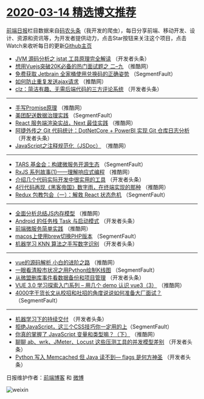 # [2020-03-14 精选博文推荐](http://hao.caibaojian.com/date/2020/03/14)

[前端日报](http://caibaojian.com/c/news)栏目数据来自[码农头条](http://hao.caibaojian.com/)（我开发的爬虫），每日分享前端、移动开发、设计、资源和资讯等，为开发者提供动力，点击Star按钮来关注这个项目，点击Watch来收听每日的更新[Github主页](https://github.com/kujian/frontendDaily)
* [JVM 源码分析之 jstat 工具原理完全解读](http://hao.caibaojian.com/139416.html) （开发者头条）
* [想用Vuejs突破20K必备的热门面试题之 二&#8211;九](http://hao.caibaojian.com/139428.html) （推酷网）
* [免费获取 Jetbrain 全家桶使用兑换码的正确姿势](http://hao.caibaojian.com/139394.html) （SegmentFault）
* [如何防止重复发送ajax请求](http://hao.caibaojian.com/139439.html) （推酷网）
* [clz：简洁有趣、无需后端代码的三方评论系统](http://hao.caibaojian.com/139417.html) （开发者头条）

***
* [手写Promise原理](http://hao.caibaojian.com/139429.html) （推酷网）
* [美团配送数据治理实践](http://hao.caibaojian.com/139395.html) （SegmentFault）
* [React 服务端渲染实战，Next 最佳实践](http://hao.caibaojian.com/139440.html) （推酷网）
* [阿捷外传之 Git 代码统计：DotNetCore + PowerBI 实现 Git 仓库日志分析](http://hao.caibaojian.com/139418.html) （开发者头条）
* [JavaScript之注释规范化（JSDoc）](http://hao.caibaojian.com/139430.html) （推酷网）

***
* [TARS 基金会：构建微服务开源生态](http://hao.caibaojian.com/139396.html) （SegmentFault）
* [RxJS 系列故事(1)——理解响应式编程](http://hao.caibaojian.com/139441.html) （推酷网）
* [介绍几个代码实际开发中很实用的工具](http://hao.caibaojian.com/139419.html) （开发者头条）
* [4行代码再现《黑客帝国》数字雨，在终端实现的那种](http://hao.caibaojian.com/139431.html) （推酷网）
* [Redux 包教包会（一）：解救 React 状态危机](http://hao.caibaojian.com/139397.html) （SegmentFault）

***
* [全面分析总结JS内存模型](http://hao.caibaojian.com/139442.html) （推酷网）
* [Android 的任务栈 Task 与启动模式](http://hao.caibaojian.com/139420.html) （开发者头条）
* [前端微服务简单实践](http://hao.caibaojian.com/139432.html) （推酷网）
* [macos上使用brew切换PHP版本](http://hao.caibaojian.com/139398.html) （SegmentFault）
* [机器学习 KNN 算法之手写数字识别](http://hao.caibaojian.com/139421.html) （开发者头条）

***
* [vue的源码解析 小白的进阶之路](http://hao.caibaojian.com/139433.html) （推酷网）
* [一眼看清股市状况之用Python绘制K线图](http://hao.caibaojian.com/139399.html) （SegmentFault）
* [从微盟删库事件看数据备份和项目管理](http://hao.caibaojian.com/139422.html) （开发者头条）
* [VUE 3.0 学习探索入门系列 &#8211; 用几个 demo 认识 vue3（3）](http://hao.caibaojian.com/139434.html) （推酷网）
* [4000字干货长文从校招和社招的角度说说如何准备大厂面试？](http://hao.caibaojian.com/139400.html) （SegmentFault）

***
* [机器学习下的持续交付](http://hao.caibaojian.com/139423.html) （开发者头条）
* [拒绝JavaScript，这三个CSS技巧你一定用的上​](http://hao.caibaojian.com/139390.html) （SegmentFault）
* [你真的掌握了 JavaScript 变量和类型嘛？（下）](http://hao.caibaojian.com/139435.html) （推酷网）
* [聊聊 ab、wrk、JMeter、Locust 这些压测工具的并发模型差别](http://hao.caibaojian.com/139413.html) （开发者头条）
* [Python 写入 Memcached 但 Java 读不到— flags 是何方神圣](http://hao.caibaojian.com/139424.html) （开发者头条）

日报维护作者：[前端博客](http://caibaojian.com/) 和 [微博](http://caibaojian.com/go/weibo)

![weixin](https://user-images.githubusercontent.com/3055447/38468989-651132ac-3b80-11e8-8e6b-15122322a9d7.png)